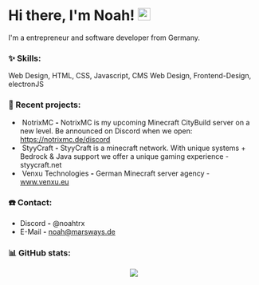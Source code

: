 # Hi there, I'm Noah! <img src="https://github.com/TheDudeThatCode/TheDudeThatCode/blob/master/Assets/Hi.gif" width="25px">

I'm a entrepreneur and software developer from Germany.

### :sparkles: Skills:
<p align="left">
Web Design, HTML, CSS, Javascript, CMS Web Design, Frontend-Design, electronJS
</p>

### :hammer: Recent projects:
- &nbsp;NotrixMC **-** NotrixMC is my upcoming Minecraft CityBuild server on a new level. Be announced on Discord when we open: https://notrixmc.de/discord
- &nbsp;StyyCraft **-** StyyCraft is a minecraft network. With unique systems + Bedrock & Java support we offer a unique gaming experience - styycraft.net
- &nbsp;Venxu Technologies **-** German Minecraft server agency - www.venxu.eu

### ☎️ Contact:
-  Discord **-** @noahtrx
-  E-Mail **-** noah@marsways.de

### :bar_chart: GitHub stats:
<p align="center">
  <img src="https://github-readme-stats.vercel.app/api?username=noahtrxmc&show_icons=true&theme=radical" />
</p>


